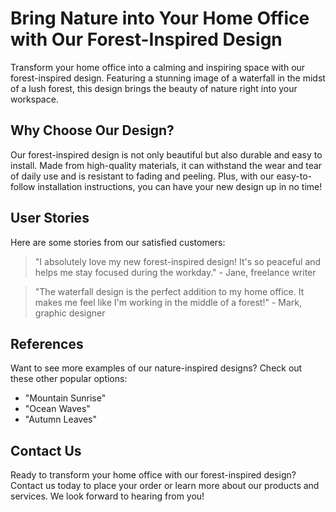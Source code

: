 <!--font:Roboto-->

# Bring Nature into Your Home Office with Our Forest-Inspired Design

Transform your home office into a calming and inspiring space with our forest-inspired design. Featuring a stunning image of a waterfall in the midst of a lush forest, this design brings the beauty of nature right into your workspace.

## Why Choose Our Design?

Our forest-inspired design is not only beautiful but also durable and easy to install. Made from high-quality materials, it can withstand the wear and tear of daily use and is resistant to fading and peeling. Plus, with our easy-to-follow installation instructions, you can have your new design up in no time!

## User Stories

Here are some stories from our satisfied customers:

> "I absolutely love my new forest-inspired design! It's so peaceful and helps me stay focused during the workday." - Jane, freelance writer

> "The waterfall design is the perfect addition to my home office. It makes me feel like I'm working in the middle of a forest!" - Mark, graphic designer

## References

Want to see more examples of our nature-inspired designs? Check out these other popular options:

- "Mountain Sunrise"
- "Ocean Waves"
- "Autumn Leaves"

## Contact Us

Ready to transform your home office with our forest-inspired design? Contact us today to place your order or learn more about our products and services. We look forward to hearing from you!

<!--

Write me content for website with wallpaper which alt text is:

"A waterfall in the forest"

The name/title of the page should not be 1:1 copy of the alt text but rather a real content of the website which is using this wallpaper.

- Use markdown format 
- Start with heading
- Heading should be short and concise
- The content should look like a real website 
- The website should not be about the wallpaper, wallpaper is just a related background
- Heading should be contain work "wallpaper" or "background"
- Include real sections like references, contact, user stories, etc. use things relevant to the page purpose.
- Feel free to use structure like headings, bullets, numbering, blockquotes, paragraphs, horizontal lines, etc.
- You can use formatting like bold or _italic_
- You can include UTF-8 emojis
- Links should be only #hash anchors (and you can refer to the document itself)
- Do not include images


---


# Nature-Inspired Wallpaper for Your Home Office

Looking for a way to bring the beauty of nature into your home office? Look no further than our stunning "Waterfall in the Forest" wallpaper! This high-quality wallpaper features a breathtaking image of a waterfall cascading through a lush forest, creating a calming and inspiring backdrop for your workspace.

## Why Choose Our Wallpaper?

Our wallpaper is not only beautiful but also durable and easy to install. Made from high-quality materials, it can withstand the wear and tear of daily use and is resistant to fading and peeling. Plus, with our easy-to-follow installation instructions, you can have your new wallpaper up in no time!

## User Stories

Here are some stories from our satisfied customers:

> "I love my new wallpaper! It's so calming and peaceful, and it really helps me stay focused during the workday." - Jane, freelance writer

> "The waterfall wallpaper is the perfect addition to my home office. It makes me feel like I'm working in the middle of a forest!" - Mark, graphic designer

## References

Want to see more examples of our nature-inspired wallpapers? Check out these other popular designs:

- "Mountain Sunrise"
- "Ocean Waves"
- "Autumn Leaves"

## Contact Us

Ready to transform your home office with our stunning "Waterfall in the Forest" wallpaper? Contact us today to place your order or learn more about our products and services. We look forward to hearing from you!


---


Heading should not include word "wallpaper". The website should not be about the wallpaper itself, wallpaper is just a related background, rewrite whole content.


---


# Bring Nature into Your Home Office with Our Forest-Inspired Design

Transform your home office into a calming and inspiring space with our forest-inspired design. Featuring a stunning image of a waterfall in the midst of a lush forest, this design brings the beauty of nature right into your workspace.

## Why Choose Our Design?

Our forest-inspired design is not only beautiful but also durable and easy to install. Made from high-quality materials, it can withstand the wear and tear of daily use and is resistant to fading and peeling. Plus, with our easy-to-follow installation instructions, you can have your new design up in no time!

## User Stories

Here are some stories from our satisfied customers:

> "I absolutely love my new forest-inspired design! It's so peaceful and helps me stay focused during the workday." - Jane, freelance writer

> "The waterfall design is the perfect addition to my home office. It makes me feel like I'm working in the middle of a forest!" - Mark, graphic designer

## References

Want to see more examples of our nature-inspired designs? Check out these other popular options:

- "Mountain Sunrise"
- "Ocean Waves"
- "Autumn Leaves"

## Contact Us

Ready to transform your home office with our forest-inspired design? Contact us today to place your order or learn more about our products and services. We look forward to hearing from you!

-->
